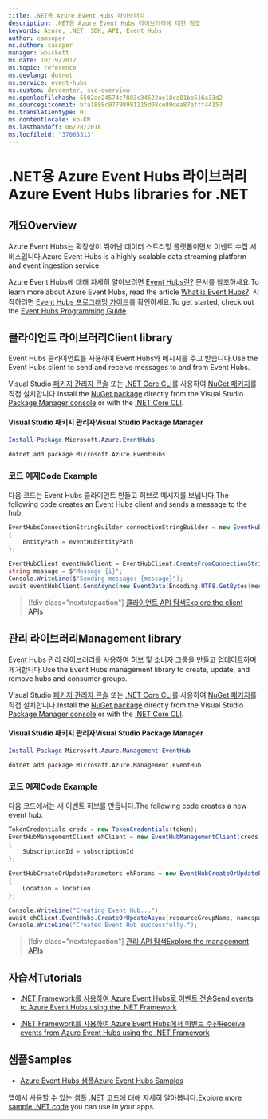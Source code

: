 ```yaml
---
title: .NET용 Azure Event Hubs 라이브러리
description: .NET용 Azure Event Hubs 라이브러리에 대한 참조
keywords: Azure, .NET, SDK, API, Event Hubs
author: camsoper
ms.author: casoper
manager: wpickett
ms.date: 10/19/2017
ms.topic: reference
ms.devlang: dotnet
ms.service: event-hubs
ms.custom: devcenter, svc-overview
ms.openlocfilehash: 5502ae24574c7883c34522ae18ca81bb516a33d2
ms.sourcegitcommit: bfa1898c97798991215d08ce89dea87efff44157
ms.translationtype: HT
ms.contentlocale: ko-KR
ms.lasthandoff: 06/28/2018
ms.locfileid: "37065313"
---
```

# <a name="azure-event-hubs-libraries-for-net"></a><span data-ttu-id="bed0b-104">.NET용 Azure Event Hubs 라이브러리</span><span class="sxs-lookup"><span data-stu-id="bed0b-104">Azure Event Hubs libraries for .NET</span></span>

## <a name="overview"></a><span data-ttu-id="bed0b-105">개요</span><span class="sxs-lookup"><span data-stu-id="bed0b-105">Overview</span></span>

<span data-ttu-id="bed0b-106">Azure Event Hubs는 확장성이 뛰어난 데이터 스트리밍 플랫폼이면서 이벤트 수집 서비스입니다.</span><span class="sxs-lookup"><span data-stu-id="bed0b-106">Azure Event Hubs is a highly scalable data streaming platform and event ingestion service.</span></span>

<span data-ttu-id="bed0b-107">Azure Event Hubs에 대해 자세히 알아보려면 [Event Hubs란?](/azure/event-hubs/event-hubs-what-is-event-hubs) 문서를 참조하세요.</span><span class="sxs-lookup"><span data-stu-id="bed0b-107">To learn more about Azure Event Hubs, read the article [What is Event Hubs?](/azure/event-hubs/event-hubs-what-is-event-hubs).</span></span>  <span data-ttu-id="bed0b-108">시작하려면 [Event Hubs 프로그래밍 가이드](/azure/event-hubs/event-hubs-programming-guide)를 확인하세요.</span><span class="sxs-lookup"><span data-stu-id="bed0b-108">To get started, check out the [Event Hubs Programming Guide](/azure/event-hubs/event-hubs-programming-guide).</span></span>

## <a name="client-library"></a><span data-ttu-id="bed0b-109">클라이언트 라이브러리</span><span class="sxs-lookup"><span data-stu-id="bed0b-109">Client library</span></span>

<span data-ttu-id="bed0b-110">Event Hubs 클라이언트를 사용하여 Event Hubs와 메시지를 주고 받습니다.</span><span class="sxs-lookup"><span data-stu-id="bed0b-110">Use the Event Hubs client to send and receive messages to and from Event Hubs.</span></span>

<span data-ttu-id="bed0b-111">Visual Studio [패키지 관리자 콘솔][PackageManager] 또는 [.NET Core CLI][DotNetCLI]를 사용하여 [NuGet 패키지](https://www.nuget.org/packages/Microsoft.Azure.EventHubs)를 직접 설치합니다.</span><span class="sxs-lookup"><span data-stu-id="bed0b-111">Install the [NuGet package](https://www.nuget.org/packages/Microsoft.Azure.EventHubs) directly from the Visual Studio [Package Manager console][PackageManager] or with the [.NET Core CLI][DotNetCLI].</span></span>

#### <a name="visual-studio-package-manager"></a><span data-ttu-id="bed0b-112">Visual Studio 패키지 관리자</span><span class="sxs-lookup"><span data-stu-id="bed0b-112">Visual Studio Package Manager</span></span>

```powershell
Install-Package Microsoft.Azure.EventHubs
```

```bash
dotnet add package Microsoft.Azure.EventHubs
```

### <a name="code-example"></a><span data-ttu-id="bed0b-113">코드 예제</span><span class="sxs-lookup"><span data-stu-id="bed0b-113">Code Example</span></span>

<span data-ttu-id="bed0b-114">다음 코드는 Event Hubs 클라이언트 만들고 허브로 메시지를 보냅니다.</span><span class="sxs-lookup"><span data-stu-id="bed0b-114">The following code creates an Event Hubs client and sends a message to the hub.</span></span>

```csharp
EventHubsConnectionStringBuilder connectionStringBuilder = new EventHubsConnectionStringBuilder(eventHubConnectionString)
{
    EntityPath = eventHubEntityPath
};

EventHubClient eventHubClient = EventHubClient.CreateFromConnectionString(connectionStringBuilder.ToString());
string message = $"Message {i}";
Console.WriteLine($"Sending message: {message}");
await eventHubClient.SendAsync(new EventData(Encoding.UTF8.GetBytes(message)));
```

> [!div class="nextstepaction"]
> [<span data-ttu-id="bed0b-115">클라이언트 API 탐색</span><span class="sxs-lookup"><span data-stu-id="bed0b-115">Explore the client APIs</span></span>](/dotnet/api/overview/azure/eventhub/client)

## <a name="management-library"></a><span data-ttu-id="bed0b-116">관리 라이브러리</span><span class="sxs-lookup"><span data-stu-id="bed0b-116">Management library</span></span>

<span data-ttu-id="bed0b-117">Event Hubs 관리 라이브러리를 사용하여 허브 및 소비자 그룹을 만들고 업데이트하며 제거합니다.</span><span class="sxs-lookup"><span data-stu-id="bed0b-117">Use the Event Hubs management library to create, update, and remove hubs and consumer groups.</span></span>

<span data-ttu-id="bed0b-118">Visual Studio [패키지 관리자 콘솔][PackageManager] 또는 [.NET Core CLI][DotNetCLI]를 사용하여 [NuGet 패키지](https://www.nuget.org/packages/Microsoft.Azure.Management.EventHub)를 직접 설치합니다.</span><span class="sxs-lookup"><span data-stu-id="bed0b-118">Install the [NuGet package](https://www.nuget.org/packages/Microsoft.Azure.Management.EventHub) directly from the Visual Studio [Package Manager console][PackageManager] or with the [.NET Core CLI][DotNetCLI].</span></span>

#### <a name="visual-studio-package-manager"></a><span data-ttu-id="bed0b-119">Visual Studio 패키지 관리자</span><span class="sxs-lookup"><span data-stu-id="bed0b-119">Visual Studio Package Manager</span></span>

```powershell
Install-Package Microsoft.Azure.Management.EventHub
```

```bash
dotnet add package Microsoft.Azure.Management.EventHub
```

### <a name="code-example"></a><span data-ttu-id="bed0b-120">코드 예제</span><span class="sxs-lookup"><span data-stu-id="bed0b-120">Code Example</span></span>

<span data-ttu-id="bed0b-121">다음 코드에서는 새 이벤트 허브를 만듭니다.</span><span class="sxs-lookup"><span data-stu-id="bed0b-121">The following code creates a new event hub.</span></span>

```csharp
TokenCredentials creds = new TokenCredentials(token);
EventHubManagementClient ehClient = new EventHubManagementClient(creds)
{
    SubscriptionId = subscriptionId
};

EventHubCreateOrUpdateParameters ehParams = new EventHubCreateOrUpdateParameters()
{
    Location = location
};

Console.WriteLine("Creating Event Hub...");
await ehClient.EventHubs.CreateOrUpdateAsync(resourceGroupName, namespaceName, EventHubName, ehParams);
Console.WriteLine("Created Event Hub successfully.");
```

> [!div class="nextstepaction"]
> [<span data-ttu-id="bed0b-122">관리 API 탐색</span><span class="sxs-lookup"><span data-stu-id="bed0b-122">Explore the management APIs</span></span>](/dotnet/api/overview/azure/eventhub/management)

## <a name="tutorials"></a><span data-ttu-id="bed0b-123">자습서</span><span class="sxs-lookup"><span data-stu-id="bed0b-123">Tutorials</span></span>

* [<span data-ttu-id="bed0b-124">.NET Framework를 사용하여 Azure Event Hubs로 이벤트 전송</span><span class="sxs-lookup"><span data-stu-id="bed0b-124">Send events to Azure Event Hubs using the .NET Framework</span></span>](/azure/event-hubs/event-hubs-dotnet-framework-getstarted-send)

* [<span data-ttu-id="bed0b-125">.NET Framework를 사용하여 Azure Event Hubs에서 이벤트 수신</span><span class="sxs-lookup"><span data-stu-id="bed0b-125">Receive events from Azure Event Hubs using the .NET Framework</span></span>](/azure/event-hubs/event-hubs-dotnet-framework-getstarted-receive-eph)

## <a name="samples"></a><span data-ttu-id="bed0b-126">샘플</span><span class="sxs-lookup"><span data-stu-id="bed0b-126">Samples</span></span>

* [<span data-ttu-id="bed0b-127">Azure Event Hubs 샘플</span><span class="sxs-lookup"><span data-stu-id="bed0b-127">Azure Event Hubs Samples</span></span>](https://github.com/Azure/azure-event-hubs/tree/master/samples)

<span data-ttu-id="bed0b-128">앱에서 사용할 수 있는 [샘플 .NET 코드](https://azure.microsoft.com/resources/samples/?platform=dotnet)에 대해 자세히 알아봅니다.</span><span class="sxs-lookup"><span data-stu-id="bed0b-128">Explore more [sample .NET code](https://azure.microsoft.com/resources/samples/?platform=dotnet) you can use in your apps.</span></span>

[PackageManager]: https://docs.microsoft.com/nuget/tools/package-manager-console
[DotNetCLI]: https://docs.microsoft.com/dotnet/core/tools/dotnet-add-package

